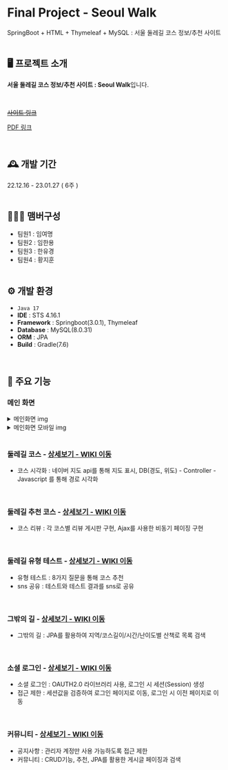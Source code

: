 # Final Project - Seoul Walk
SpringBoot + HTML + Thymeleaf + MySQL : 서울 둘레길 코스 정보/추천 사이트
<br/><br/>

## 🖥️ 프로젝트 소개
**서울 둘레길 코스 정보/추천 사이트 : Seoul Walk**입니다. 

<br/>

<a href="https://seoulwalk.kro.kr">~~사이트 링크~~</a>

<a href="https://github.com/rkgh17/SeoulWalk/blob/hjh/SeoulWalk/pdf/Seoul%20Walk.pdf">PDF 링크</a>

<br/>

## 🕰️ 개발 기간
22.12.16 - 23.01.27 ( 6주 )
<br/><br/>

## 🧑‍🤝‍🧑 맴버구성
 - 팀원1 : 임여명
 - 팀원2 : 임한용
 - 팀원3 : 한유경
 - 팀원4 : 황지훈
<br/><br/>

## ⚙️ 개발 환경
- `Java 17`
- **IDE** : STS 4.16.1
- **Framework** : Springboot(3.0.1), Thymeleaf
- **Database** : MySQL(8.0.31)
- **ORM** : JPA
- **Build** : Gradle(7.6)
<br/>

## 📌 주요 기능

### 메인 화면

<details>
<summary>메인화면 img</summary>
<div markdown="1">

<img src="https://user-images.githubusercontent.com/82715109/216530432-cbaa15fc-6cc6-4486-bcd8-73478863bdb6.png" width="1200" height="1000" />

</div>
</details>

<details>
<summary>메인화면 모바일 img</summary>
<div markdown="1">

<img src="https://user-images.githubusercontent.com/82715109/216531118-316d45a2-1336-4e04-8242-0b46b48204a3.png" />

</div>
</details>

<br>

### 둘레길 코스 - <a href="https://github.com/rkgh17/SeoulWalk/wiki/%EB%91%98%EB%A0%88%EA%B8%B8-%EC%BD%94%EC%8A%A4#-%EB%91%98%EB%A0%88%EA%B8%B8-%EC%BD%94%EC%8A%A4" >상세보기 - WIKI 이동</a>
- 코스 시각화 : 네이버 지도 api를 통해 지도 표시, DB(경도, 위도) - Controller - Javascript 를 통해 경로 시각화

<br>

### 둘레길 추천 코스 - <a href="https://github.com/rkgh17/SeoulWalk/wiki/%EB%91%98%EB%A0%88%EA%B8%B8-%EC%B6%94%EC%B2%9C-%EC%BD%94%EC%8A%A4" >상세보기 - WIKI 이동</a>
- 코스 리뷰 : 각 코스별 리뷰 게시판 구현, Ajax를 사용한 비동기 페이징 구현

<br>

### 둘레길 유형 테스트 - <a href="https://github.com/rkgh17/SeoulWalk/wiki/%EB%91%98%EB%A0%88%EA%B8%B8-%EC%9C%A0%ED%98%95-%ED%85%8C%EC%8A%A4%ED%8A%B8" >상세보기 - WIKI 이동</a>
- 유형 테스트 : 8가지 질문을 통해 코스 추천
- sns 공유 : 테스트와 테스트 결과를 sns로 공유

<br>

### 그밖의 길 - <a href="https://github.com/rkgh17/SeoulWalk/wiki/%EA%B7%B8%EB%B0%96%EC%9D%98-%EA%B8%B8" >상세보기 - WIKI 이동</a>
- 그밖의 길 : JPA를 활용하여 지역/코스길이/시간/난이도별 산책로 목록 검색

<br>

### 소셜 로그인 - <a href="https://github.com/rkgh17/SeoulWalk/wiki/%EC%86%8C%EC%85%9C-%EB%A1%9C%EA%B7%B8%EC%9D%B8" >상세보기 - WIKI 이동</a>
- 소셜 로그인  :  OAUTH2.0 라이브러리 사용, 로그인 시 세션(Session) 생성
- 접근 제한 : 세션값을 검증하여 로그인 페이지로 이동, 로그인 시 이전 페이지로 이동

<br>

### 커뮤니티 - <a href="https://github.com/rkgh17/SeoulWalk/wiki/%EC%BB%A4%EB%AE%A4%EB%8B%88%ED%8B%B0" >상세보기 - WIKI 이동</a> 
- 공지사항 : 관리자 계정만 사용 가능하도록 접근 제한
- 커뮤니티 : CRUD기능, 추천, JPA를 활용한 게시글 페이징과 검색
